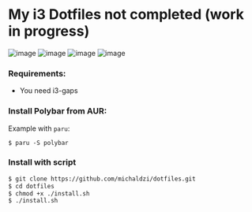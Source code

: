 # My i3 Dotfiles not completed (work in progress)

![image](https://user-images.githubusercontent.com/43048524/127713764-6409fbf1-1bbc-4858-ba8c-bcd576e60b40.png)
![image](https://user-images.githubusercontent.com/43048524/125327725-b68dea80-e343-11eb-839b-bb99c7b77528.png)
![image](https://user-images.githubusercontent.com/43048524/127713862-4374576f-5f17-45a3-b4cb-177439a1de7c.png)
![image](https://user-images.githubusercontent.com/43048524/127713872-66c73916-effb-4b0f-8321-f6449edf4662.png)

### Requirements:
- You need i3-gaps

### Install Polybar from AUR:
Example with `paru`:
```
$ paru -S polybar
```

### Install with script
```bash
$ git clone https://github.com/michaldzi/dotfiles.git
$ cd dotfiles
$ chmod +x ./install.sh
$ ./install.sh
```

